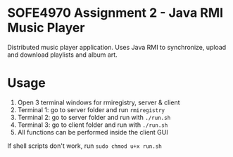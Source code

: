 # SOFE4970 Assignment 2 - Java RMI Music Player

Distributed music player application. Uses Java RMI to synchronize, upload and download playlists and album art.

# Usage
1. Open 3 terminal windows for rmiregistry, server & client
2. Terminal 1: go to server folder and run `rmiregistry`
3. Terminal 2: go to server folder and run with `./run.sh`
4. Terminal 3: go to client folder and run with `./run.sh`
5. All functions can be performed inside the client GUI

If shell scripts don't work, run `sudo chmod u+x run.sh`
